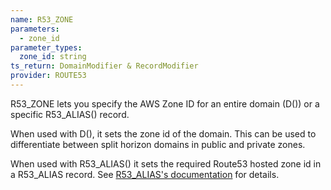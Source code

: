 ```yaml
---
name: R53_ZONE
parameters:
  - zone_id
parameter_types:
  zone_id: string
ts_return: DomainModifier & RecordModifier
provider: ROUTE53
---
```


R53_ZONE lets you specify the AWS Zone ID for an entire domain (D()) or a specific R53_ALIAS() record.

When used with D(), it sets the zone id of the domain. This can be used to differentiate between split horizon domains in public and private zones.

When used with R53_ALIAS() it sets the required Route53 hosted zone id in a R53_ALIAS record. See [R53_ALIAS's documentation](02_language_reference/domain_modifier_functions/service_provider_specific/amazon_route_53/R53_ALIAS.md) for details.
